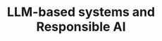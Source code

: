 ---
title: "LLM-based systems and Responsible AI"
image: "https://encrypted-tbn0.gstatic.com/images?q=tbn:ANd9GcTc8BOaNhnGFCk399c8wAtAAQyY1RrrA32cIg&s"
type: "resource-materials"
filter: "essays"
layout: "resource-materials/single"
link: "https://cerai.substack.com/p/llm-based-systems-and-responsible"
draft: false
---